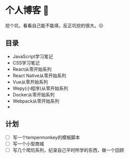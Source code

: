 # 个人博客 🚩
挖个坑，看看自己能不能填，反正坑挖的很大。😗
## 目录
- JavaScript学习笔记
- CSS学习笔记
- React从零开始系列
- React Native从零开始系列
- Vue从零开始系列
- Wepy(小程序)从零开始系列
- Docker从零开始系列
- Webpack从零开始系列
- 

## 计划
- [ ] 写一个tempermonkey的模板脚本
- [ ] 写一个小型商城
- [ ] 写几个爬坑系列，纪录自己平时所学的东西，做一个回顾

